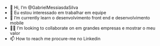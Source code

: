 - 👋 Hi, I’m @GabrielMessiasdaSilva
- 👀 Eu estou interessado em trabalhar em equipe
- 🌱 I’m currently learn o desenvolvimento front end e desenvolvimento mobile 
- 👨‍💻 I’m looking to collaborate on em grandes empresas e mostrar o meu valor 
- 📫 How to reach me procure-me no Linkedin 

<!---
GabrielMessiasdaSilva/GabrielMessiasdaSilva is a ✨ special ✨ repository because its `README.md` (this file) appears on your GitHub profile.
You can click the Preview link to take a look at your changes.
--->
